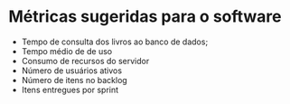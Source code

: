 # Métricas sugeridas para o software
- Tempo de consulta dos livros ao banco de dados;
- Tempo médio de de uso
- Consumo de recursos do servidor
- Número de usuários ativos
- Número de itens no backlog
- Itens entregues por sprint